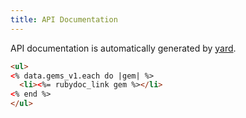 ```yaml
---
title: API Documentation
---
```


API documentation is automatically generated by [yard](http://yardoc.org).

```html
<ul>
<% data.gems_v1.each do |gem| %>
  <li><%= rubydoc_link gem %></li>
<% end %>
</ul>
```
